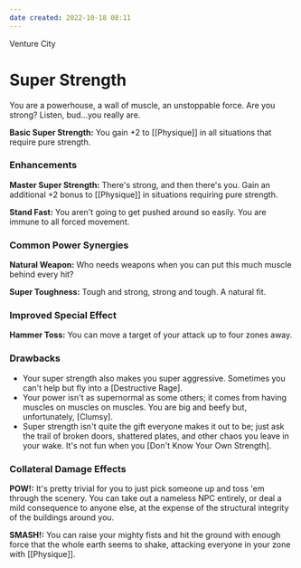 ```yaml
---
date created: 2022-10-18 08:11
---
```


Venture City

# Super Strength

You are a powerhouse, a wall of muscle, an unstoppable force. Are you strong? Listen, bud...you really are.

**Basic Super Strength:** You gain +2 to [[Physique]] in all situations that require pure strength.

### Enhancements

**Master Super Strength:** There's strong, and then there's you. Gain an additional +2 bonus to [[Physique]] in situations requiring pure strength.

**Stand Fast:** You aren't going to get pushed around so easily. You are immune to all forced movement.

### Common Power Synergies

**Natural Weapon:** Who needs weapons when you can put this much muscle behind every hit?

**Super Toughness:** Tough and strong, strong and tough. A natural fit. 

### Improved Special Effect

**Hammer Toss:** You can move a target of your attack up to four zones away.

### Drawbacks

- Your super strength also makes you super aggressive. Sometimes you can't help but fly into a [Destructive Rage].
- Your power isn't as supernormal as some others; it comes from having muscles on muscles on muscles. You are big and beefy but, unfortunately, [Clumsy].
- Super strength isn't quite the gift everyone makes it out to be; just ask the trail of broken doors, shattered plates, and other chaos you leave in your wake. It's not fun when you [Don't Know Your Own Strength].

### Collateral Damage Effects

**POW!:** It's pretty trivial for you to just pick someone up and toss 'em through the scenery. You can take out a nameless NPC entirely, or deal a mild consequence to anyone else, at the expense of the structural integrity of the buildings around you.

**SMASH!:** You can raise your mighty fists and hit the ground with enough force that the whole earth seems to shake, attacking everyone in your zone with [[Physique]].

